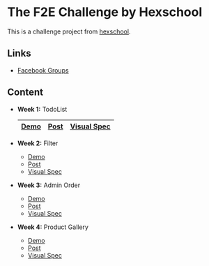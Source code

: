 # The F2E Challenge by Hexschool

This is a challenge project from [hexschool](https://github.com/hexschool/TheF2E).

## Links
  * [Facebook Groups](https://www.facebook.com/groups/173311386703334/)

## Content

* **Week 1:** TodoList

  |[Demo](https://pop0030.github.io/the-f2e-challenge/#/todolist)|[Post](https://www.facebook.com/groups/173311386703334/permalink/179453469422459/)|[Visual Spec](https://hexschool.github.io/THE_F2E_Design/todolist/)|
  |---|---|---|


* **Week 2:** Filter
  * [Demo](https://pop0030.github.io/the-f2e-challenge/#/filter)
  * [Post](https://www.facebook.com/groups/173311386703334/permalink/181532992547840/)
  * [Visual Spec](https://hexschool.github.io/THE_F2E_Design/week2-filter/)

* **Week 3:** Admin Order
  * [Demo](https://pop0030.github.io/the-f2e-challenge/#/admin-order)
  * [Post](https://www.facebook.com/groups/173311386703334/permalink/184948512206288/)
  * [Visual Spec](https://hexschool.github.io/THE_F2E_Design/week3-admin%20order/)

* **Week 4:** Product Gallery
  * [Demo](https://pop0030.github.io/the-f2e-challenge/#/product-gallery)
  * [Post](https://www.facebook.com/groups/173311386703334/permalink/190069861694153/)
  * [Visual Spec](https://hexschool.github.io/THE_F2E_Design/week4-product%20gallery/)
